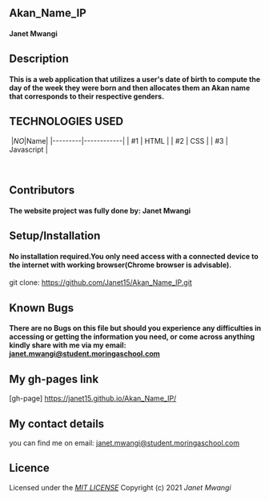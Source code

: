 ## Akan_Name_IP
#### Janet Mwangi
## **Description**
#### This is a web application that utilizes a user's date of birth to compute the day of the week they were born and then allocates them an Akan name that corresponds to their respective genders.

## TECHNOLOGIES USED
​
|*NO*|Name| 
|---------|------------|
| #1 | HTML         | 
| #2 | CSS          | 
| #3 | Javascript   |

​
​
## **Contributors**
#### The website project was fully done by: **Janet Mwangi**
## **Setup/Installation**
#### No installation required.You only need access with a connected device to the internet with working browser(Chrome browser is advisable).
git clone: https://github.com/Janet15/Akan_Name_IP.git

##  **Known Bugs**
#### There are no Bugs on this file but should you experience any difficulties in accessing or getting the information you need, or come across anything kindly share with me via my email: janet.mwangi@student.moringaschool.com
## My gh-pages link

[gh-page]  https://janet15.github.io/Akan_Name_IP/ 

## My contact details
you can find me on email: janet.mwangi@student.moringaschool.com
## Licence
Licensed under the *[MIT LICENSE](License.txt)*
Copyright (c) 2021 *Janet Mwangi*